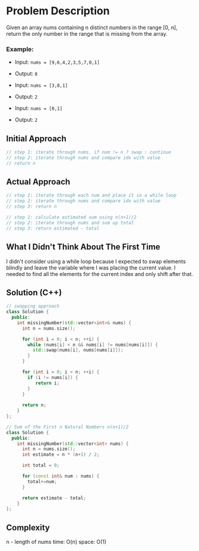 # Problem Description
Given an array nums containing n distinct numbers in the range [0, n], return the only number in the range that is missing from the array.

### Example:
- Input: `nums = [9,6,4,2,3,5,7,0,1]`
- Output: `8`

- Input: `nums = [3,0,1]`
- Output: `2`

- Input: `nums = [0,1]`
- Output: `2`

## Initial Approach
```cpp
// step 1: iterate through nums. if num != n ? swap : continue
// step 2: iterate through nums and compare idx with value
// return n
```

## Actual Approach
```cpp
// step 1: iterate through each num and place it in a while loop
// step 2: iterate through nums and compare idx with value
// step 3: return n

// step 1: calculate estimated sum using n(n+1)/2
// step 2: iterate through nums and sum up total
// step 3: return estimated - total
```

## What I Didn't Think About The First Time
I didn't consider using a while loop because I expected to swap elements blindly and leave the variable where I was placing the current value. I needed to find all the elements for the current index and only shift after that.

## Solution (C++)
```cpp
// swapping approach
class Solution {
  public:
    int missingNumber(std::vector<int>& nums) {
      int n = nums.size();

      for (int i = 0; i < n; ++i) {
        while (nums[i] < n && nums[i] != nums[nums[i]]) {
          std::swap(nums[i], nums[nums[i]]);
        }
      }

      for (int i = 0; i < n; ++i) {
        if (i != nums[i]) {
           return i;
        }
      }
    
      return n;
    }
};

// Sum of the First n Natural Numbers n(n+1)/2
class Solution {
  public:
    int missingNumber(std::vector<int> nums) {
      int n = nums.size();
      int estimate = n * (n+1) / 2;

      int total = 0;

      for (const int& num : nums) {
        total+=num;
      }

      return estimate - total;
    }
};
```

## Complexity
n - length of nums
time: O(n)
space: O(1)